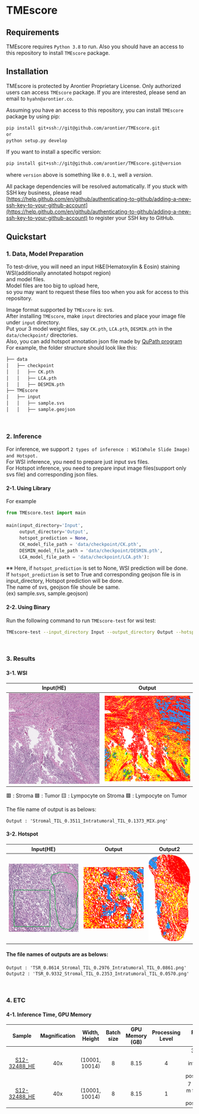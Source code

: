 # TMEscore

## Requirements

TMEscore requires `Python 3.8` to run. Also you should have an access to this repository to install `TMEscore` package.

## Installation

TMEscore is protected by Arontier Proprietary License. 
Only authorized users can access `TMEscore` package.
If you are interested, please send an email to `hyahn@arontier.co`.

Assuming you have an access to this repository,
you can install `TMEscore` package by using pip:

```bash
pip install git+ssh://git@github.com/arontier/TMEscore.git   
or   
python setup.py develop
```

If you want to install a specific version:

```bash
pip install git+ssh://git@github.com/arontier/TMEscore.git@version
```

where `version` above is something like `0.0.1`, well a *version*.

All package dependencies will be resolved automatically.
If you stuck with SSH key business, please read [https://help.github.com/en/github/authenticating-to-github/adding-a-new-ssh-key-to-your-github-account](https://help.github.com/en/github/authenticating-to-github/adding-a-new-ssh-key-to-your-github-account) to register your SSH key to GitHub.

## Quickstart

### 1. Data, Model Preparation
To test-drive, you will need an input H&E(Hematoxylin & Eosin) staining WSI(additionally annotated hotspot region)   
and model files.   
Model files are too big to upload here,   
so you may want to request these files too when you ask for access to this repository.   

Image format supported by `TMEscore` is: svs.   
After installing `TMEscore`, make `input` directories and place your image file under `input` directory.   
Put your 3 model weight files, say `CK.pth`, `LCA.pth`, `DESMIN.pth` in the `data/checkpoint/` directories.   
Also, you can add hotspot annotation json file made by [QuPath program](https://qupath.github.io/)   
For example, the folder structure should look like this:   

```bash
├── data
│   ├── checkpoint
│   │   ├── CK.pth
│   │   ├── LCA.pth
│   │   ├── DESMIN.pth
├── TMEscore
│   ├── input
│   │   ├── sample.svs
│   │   ├── sample.geojson

``` 

<br />

### 2. Inference
For inference, we support `2 types of inference : WSI(Whole Slide Image) and Hotspot.`   
For WSI inference, you need to prepare just input svs files.   
For Hotspot inference, you need to prepare input image files(support only svs file) and corresponding json files.   

#### 2-1. Using Library
For example

```python
from TMEscore.test import main

main(input_directory='Input',
     output_directory='Output',
     hotspot_prediction = None,
     CK_model_file_path = 'data/checkpoint/CK.pth',
     DESMIN_model_file_path = 'data/checkpoint/DESMIN.pth',
     LCA_model_file_path = 'data/checkpoint/LCA.pth'):

```

※※ Here, if ```hotspot_prediction``` is set to None, WSI prediction will be done.   
If ```hotspot_prediction``` is set to True and corresponding geojson file is in input_directory, Hotspot prediction will be done.   
The name of svs, geojson file shoule be same.   
(ex) sample.svs, sample.geojson)   


#### 2-2. Using Binary
Run the following command to run `TMEscore-test` for wsi test:

```bash
TMEscore-test --input_directory Input --output_directory Output --hotspot_prediction None --CK_model_file_path data/checkpoint/CK.pth --DESMIN_model_file_path data/checkpoint/DESMIN.pth --LCA_model_file_path data/checkpoint/LCA.pth
```

<br />

### 3. Results

#### 3-1. WSI


| Input(HE) | Output |
|---|---|
|![./doc/Input.PNG](./doc/Input.PNG)|![./doc/Output.PNG](./doc/Output.PNG)|
 
:red_square: : Stroma
:blue_square: : Tumor
:yellow_square: : Lympocyte on Stroma
:green_square: : Lympocyte on Tumor

The file name of output is as belows:   
```
Output : 'Stromal_TIL_0.3511_Intratumoral_TIL_0.1373_MIX.png'   
```

#### 3-2. Hotspot
| Input(HE) | Output | Output2 |
|---|---|---|
|![./doc/Input_Hotspot.PNG](./doc/Input_Hotspot.PNG)|![./doc/1x_TSR_0.8614_Stromal_TIL_0.2976_Intratumoral_TIL_0.0861.png](./doc/1x_TSR_0.8614_Stromal_TIL_0.2976_Intratumoral_TIL_0.0861.png)|![./doc/1x_TSR_0.9332_Stromal_TIL_0.2353_Intratumoral_TIL_0.0570.png](./doc/1x_TSR_0.9332_Stromal_TIL_0.2353_Intratumoral_TIL_0.0570.png)|


#### The file names of outputs are as belows:   
```
Output : 'TSR_0.8614_Stromal_TIL_0.2976_Intratumoral_TIL_0.0861.png'   
Output2 : 'TSR_0.9332_Stromal_TIL_0.2353_Intratumoral_TIL_0.0570.png'   
```

<br />

### 4. ETC
#### 4-1. Inference Time, GPU Memory

|  Sample  | Magnification | Width, Height | Batch size | GPU Memory (GB) | Processing Level | Processing Time |
| :-------: | :-----------------: | :-----: | :------: | :----: | :-: | :------------: |
|    [S12-32488_HE](./doc/S12-32488_HE.PNG) | 40x |   (10001, 10014)    |   8    | 8.15 | 4 |  3.5 minutes (1.5 m for inference, 2 m for postprocessing)  |
|    [S12-32488_HE](./doc/S12-32488_HE.PNG) | 40x |   (10001, 10014)    |   8    | 8.15 | 1 |  7 minutes (4.3 m for inference,  m for postprocessing)  |

